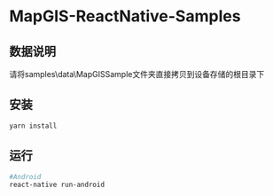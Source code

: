 # MapGIS-ReactNative-Samples

## 数据说明
请将samples\data\MapGISSample文件夹直接拷贝到设备存储的根目录下

## 安装
```bash
yarn install
```

## 运行
```bash
#Android
react-native run-android
```